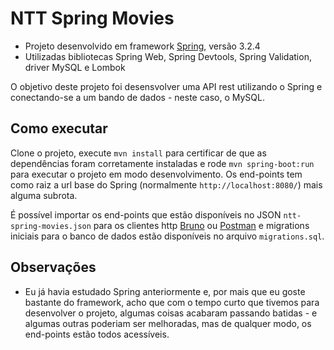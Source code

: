 # NTT Spring Movies

- Projeto desenvolvido em framework [Spring](https://spring.io/), versão 3.2.4
- Utilizadas bibliotecas Spring Web, Spring Devtools, Spring Validation, driver MySQL e Lombok

O objetivo deste projeto foi desensvolver uma API rest utilizando o Spring e conectando-se a um bando de dados - neste caso, o MySQL.

## Como executar

Clone o projeto, execute `mvn install` para certificar de que as dependências foram corretamente instaladas e rode `mvn spring-boot:run` para executar o projeto em modo desenvolvimento. Os end-points tem como raiz a url base do Spring (normalmente `http://localhost:8080/`) mais alguma subrota.

É possível importar os end-points que estão disponíveis no JSON `ntt-spring-movies.json` para os clientes http [Bruno](https://www.usebruno.com/) ou [Postman](https://www.postman.com/) e migrations iniciais para o banco de dados estão disponíveis no arquivo `migrations.sql`.


## Observações

- Eu já havia estudado Spring anteriormente e, por mais que eu goste bastante do framework, acho que com o tempo curto que tivemos para desenvolver o projeto, algumas coisas acabaram passando batidas - e algumas outras poderiam ser melhoradas, mas de qualquer modo, os end-points estão todos acessíveis.